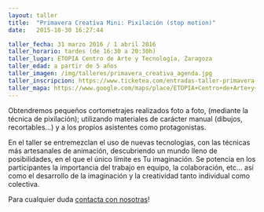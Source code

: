 ```yaml
---
layout: taller
title:  "Primavera Creativa Mini: Pixilación (stop motion)"
date:   2015-10-30 16:27:44

taller_fecha: 31 marzo 2016 / 1 abril 2016
taller_horario: tardes (de 16:30 a 20:30h) 
taller_lugar: ETOPIA Centro de Arte y Tecnología, Zaragoza
taller_edad: a partir de 5 años
taller_imagen: /img/talleres/primavera_creativa_agenda.jpg
taller_inscripcion: https://www.ticketea.com/entradas-taller-primavera-creativa-mini-pixilacion-stop-motion-/
taller_mapa: https://www.google.com/maps/place/ETOPIA+Centro+de+Arte+y+Tecnolog%C3%ADa/@41.6590242,-0.9090006,17z/data=!3m1!4b1!4m2!3m1!1s0x0000000000000000:0x12f8c30f1a51a61f
---
```

Obtendremos pequeños cortometrajes realizados foto a foto, (mediante la técnica de pixilación); utilizando materiales de carácter manual (dibujos, recortables...) y a los propios asistentes como protagonistas.

En el taller se entremezclan el uso de nuevas tecnologías, con las técnicas más artesanales de animación, descubriendo un mundo lleno de posibilidades, en el que el único límite es Tu imaginación.
Se potencia en los participantes la importancia del trabajo en equipo, la colaboración, etc… así como el desarrollo de la imaginación y la creatividad tanto individual como colectiva.

Para cualquier duda [contacta con nosotras](#contac)!
